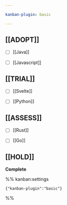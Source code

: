 ```yaml
---

kanban-plugin: basic

---
```


## [[ADOPT]]

- [ ] [[Java]]
- [ ] [[Javascript]]


## [[TRIAL]]

- [ ] [[Svelte]]
- [ ] [[Python]]


## [[ASSESS]]

- [ ] [[Rust]]
- [ ] [[Go]]


## [[HOLD]]

**Complete**




%% kanban:settings
```
{"kanban-plugin":"basic"}
```
%%